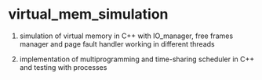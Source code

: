 # virtual_mem_simulation
1) simulation of virtual memory in C++ with IO_manager, free frames manager and page fault handler working in different threads

2) implementation of multiprogramming and time-sharing scheduler in C++ and testing with processes
